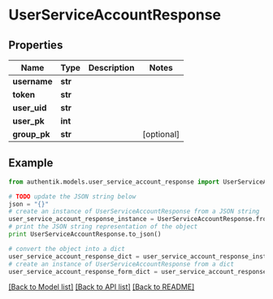 # UserServiceAccountResponse


## Properties
Name | Type | Description | Notes
------------ | ------------- | ------------- | -------------
**username** | **str** |  | 
**token** | **str** |  | 
**user_uid** | **str** |  | 
**user_pk** | **int** |  | 
**group_pk** | **str** |  | [optional] 

## Example

```python
from authentik.models.user_service_account_response import UserServiceAccountResponse

# TODO update the JSON string below
json = "{}"
# create an instance of UserServiceAccountResponse from a JSON string
user_service_account_response_instance = UserServiceAccountResponse.from_json(json)
# print the JSON string representation of the object
print UserServiceAccountResponse.to_json()

# convert the object into a dict
user_service_account_response_dict = user_service_account_response_instance.to_dict()
# create an instance of UserServiceAccountResponse from a dict
user_service_account_response_form_dict = user_service_account_response.from_dict(user_service_account_response_dict)
```
[[Back to Model list]](../README.md#documentation-for-models) [[Back to API list]](../README.md#documentation-for-api-endpoints) [[Back to README]](../README.md)



